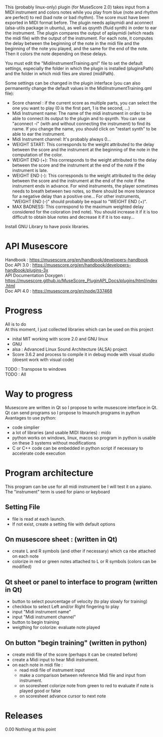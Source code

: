 This (probably linux-only) plugin (for MuseScore 2.0) takes input from a MIDI instrument and colors notes while you play from blue (note and rhythm are perfect) to red (bad note or bad rhythm).
The score must have been exported in MIDI format before.
The plugin needs aplaymidi and aconnect (alsa-utils package in ubuntu), as well as qsynth (fluid synth) in order to ear the instrument.
The plugin compares the output of aplaymidi (which reads the midi file) with the output of the instrument. For each note, it computes the delay between the beginning of the note in the midi file and the beginning of the note you played, and the same for the end of the note. Then it colors the note depending on these delays.

You must edit the "MidiInstrumentTraining.qml" file to set the default settings, especially the folder in which the plugin is installed (pluginsPath) and the folder in which midi files are stored (midiPath).

Some settings can be changed in the plugin interface (you can also permanently change the default values in the MidiInstrumentTraining.qml file):
- Score channel : if the current score as multiple parts, you can select the one you want to play (0 is the first part, 1 is the second, ...)
- Midi Instrument name: The name of the midi instrument in order to be able to connect its output to the plugin and to qsynth. You can use "aconnect -i" (with and without connecting the instrument) to find its name. If you change the name, you should click on "restart synth" to be able to ear the instrument.
- Midi Instrument channel: It's probably always 0...
- WEIGHT START: This corresponds to the weight attributed to the delay between the score and the instrument at the beginning of the note in the computation of the color.
- WEIGHT END (+): This corresponds to the weight attributed to the delay between the score and the instrument at the end of the note if the instrument is late.
- WEIGHT END (-): This corresponds to the weight attributed to the delay between the score and the instrument at the end of the note if the instrument ends in advance. For wind instruments, the player sometimes needs to breath between two notes, so there should be more tolerance for a negative delay than a positive one... For other instruments, "WEIGHT END (-)" should probably be equal to "WEIGHT END (+)".
- MAX BADNESS: This correspond to the maximum weighted delay considered for the coloration (red note). You should increase it if it is too difficult to obtain blue notes and decrease it if it is too easy...


Install GNU Library to have posix libraries.

# API Musescore 
Handbook : https://musescore.org/en/handbook/developers-handbook  
Doc API 3.0 : https://musescore.org/en/handbook/developers-handbook/plugins-3x   
API Documentation Doxygen : https://musescore.github.io/MuseScore_PluginAPI_Docs/plugins/html/index.html   
Doc API 4.0 : https://musescore.org/en/node/337468   


# Progress 
All is to do   
At this moment, I just collected libraries which can be used on this project 
  - inital MIT working with score 2.0 and GNU linux
  - GNU  
  - alsa : Advanced Linux Sound Architecture (ALSA) project  
  - Score 3.6.2 and process to compile it in debug mode with visual studio (doesnt work with visual code)  
  
TODO : Transpose to windows  
TODO : All  

# Way to progress   
Musescore are written in Qt so I propose to write musescore interface in Qt.  
Qt can send programs so I propose to lmaunch programs in python  
Avantages to use python:  
- code simplier   
- a lot of libraries (and usable MIDI libraries) : mido      
- python works on windows, linux, macos so program in python is usable on these 3 systems without modifications  
- C or C++ code can be embedded in python script if necessary to accelerate code execution   

# Program architecture 
This program can be use for all midi instrument be I will test it on a piano. 
The "instrument" term is used for piano or keyboard  
 
## Setting File    
- file is read at each launch. 
- If not exist, create a setting file with default options   
## On musescore sheet : (written in Qt)  
  - create L and R symbols (and other if necessary) which ca nbe attached on each note   
  - colorize in red or green notes attached to L or R symbols (colors can be modified)  
## Qt sheet or panel to interface to program (written in Qt)   
  - button to select pourcentage of velocity (to play slowly for training)  
  - checkbox to select Left and/or Right fingering to play
  - input "Midi instrument name"  
  - input "Midi instrument channel"  
  - button to begin training    
  - weigthing for colorize: evaluate note played   

## On button "begin training" (written in python) 
  - create midi file of the score (perhaps it can be created before)  
  - create a Midi input to hear Midi instrument. 
  - on each note in midi file :
    - read midi file of instrument input
    - make a comparison between reference Midi file and input from instrument.  
    - on scoresheet colorize note from green to red to evaluate if note is played good or false  
    - on scoresheet advance cursor to next note  


# Releases  
0.00 Nothing at this point  
